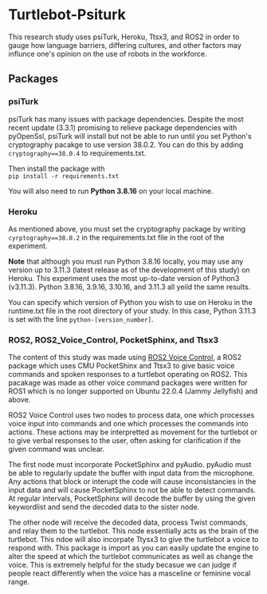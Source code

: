 # Turtlebot-Psiturk

This research study uses psiTurk, Heroku, Ttsx3, and ROS2 in order to gauge how language barriers, differing cultures, and other factors may influnce one's opinion on the use of robots in the workforce. 

## Packages

### psiTurk

psiTurk has many issues with package dependencies. Despite the most recent update (3.3.1) promising to relieve package dependencies with pyOpenSsl, psiTurk will install but not be able to run until you set Python's cryptography pacakge to use version 38.0.2. You can do this by adding  ```cryptography==38.0.4``` to requirements.txt.  

Then install the package with  
```pip install -r requirements.txt```  

You will also need to run **Python 3.8.16** on your local machine.

### Heroku

As mentioned above, you must set the cryptography package by writing ```cyrptography==38.0.2``` in the requirements.txt file in the root of the experiment.  

**Note** that although you must run Python 3.8.16 locally, you may use any version up to 3.11.3 (latest release as of the development of this study) on Heroku. This experiment uses the most up-to-date version of Python3 (v3.11.3). Python 3.8.16, 3.9.16, 3.10.16, and 3.11.3 all yeild the same results.

You can specify which version of Python you wish to use on Heroku in the runtime.txt file in the root directory of your study. In this case, Python 3.11.3 is set with the line ```python-[version_number]```.

### ROS2, ROS2_Voice_Control, PocketSphinx, and Ttsx3

The content of this study was made using [ROS2 Voice Control](https://github.com/zjhillman/ros2_voice_control), a ROS2 package which uses CMU PocketShinx and Ttsx3 to give basic voice commands and spoken responses to a turtlebot operating on ROS2. This pacakage was made as other voice command packages were written for ROS1 which is no longer supported on Ubuntu 22.0.4 (Jammy Jellyfish) and above.

ROS2 Voice Control uses two nodes to process data, one which processes voice input into commands and one which processes the commands into actions. These actions may be interpretted as movement for the turtlebot or to give verbal responses to the user, often asking for clarification if the given command was unclear.

The first node must incorporate PocketSphinx and pyAudio. pyAudio must be able to regularly update the buffer with input data from the microphone. Any actions that block or interupt the code will cause inconsistancies in the input data and will cause PocketSphinx to not be able to detect commands. At regular intervals, PocketSphinx will decode the buffer by using the given keywordlist and send the decoded data to the sister node.

The other node will receive the decoded data, process Twist commands, and relay them to the turtlebot. This node essentially acts as the brain of the turtlebot. This ndoe will also incorpate Ttysx3 to give the turtlebot a voice to respond with. This package is import as you can easily update the engine to alter the speed at which the turtlebot communicates as well as change the voice. This is extremely helpful for the study becasue we can judge if people react differently when the voice has a masceline or feminine vocal range.

